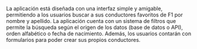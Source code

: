 La aplicación está diseñada con una interfaz simple y amigable, permitiendo a los usuarios buscar a sus conductores favoritos de F1 por nombre y apellido. La aplicación cuenta con un sistema de filtros que permite la búsqueda según el origen de los datos (base de datos o API), orden alfabético o fecha de nacimiento. Además, los usuarios contarán con formularios para poder crear sus propios conductores.
